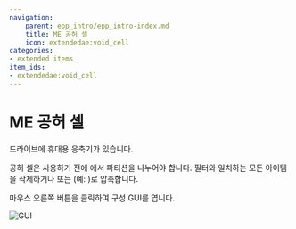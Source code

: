 ```yaml
---
navigation:
    parent: epp_intro/epp_intro-index.md
    title: ME 공허 셀
    icon: extendedae:void_cell
categories:
- extended items
item_ids:
- extendedae:void_cell
---
```


# ME 공허 셀

드라이브에 휴대용 응축기가 있습니다.

<ItemImage id="extendedae:void_cell" scale="4"></ItemImage>

공허 셀은 사용하기 전에 <ItemLink id="ae2:cell_workbench" />에서 파티션을 나누어야 합니다. 필터와 일치하는 모든 아이템을 삭제하거나
<ItemLink id="ae2:matter_ball" /> 또는 <ItemLink id="ae2:singularity" />(예: <ItemLink id="ae2:condenser" />)로 압축합니다.

마우스 오른쪽 버튼을 클릭하여 구성 GUI를 엽니다.

![GUI](../pic/void_cell.png)
